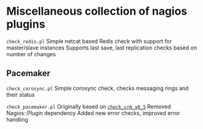 Miscellaneous collection of nagios plugins
=================================

`check_redis.pl`
    Simple netcat based Redis check with support for master/slave instances
    Supports last save, last replication checks based on number of changes

Pacemaker
---------

`check_corosync.pl`
    Simple corosync check, checks messaging rings and their status

`check_pacemaker.pl`
    Originally based on [`check_crm_v0_5`](http://exchange.nagios.org/directory/Plugins/Clustering-and-High-2DAvailability/Check-CRM/details)
        Removed Nagios::Plugin dependency
        Added new error checks, improved error handling
        

